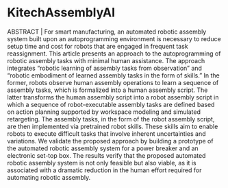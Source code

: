 # KitechAssemblyAI

ABSTRACT | For smart manufacturing, an automated robotic assembly system built upon an autoprogramming environment is necessary to reduce setup time and cost for robots that are engaged in frequent task reassignment. This article presents an approach to the autoprogramming of robotic assembly tasks with minimal human assistance. The approach integrates “robotic learning of assembly tasks from observation” and “robotic embodiment of learned assembly tasks in the form of skills.” In the former, robots observe human assembly operations to learn a sequence of assembly tasks, which is formalized into a human assembly script. The latter transforms the human assembly script into a robot assembly script in which a sequence of robot-executable assembly tasks are defined based on action planning supported by workspace modeling and simulated retargeting. The assembly tasks, in the form of the robot assembly script, are then implemented via pretrained robot skills. These skills aim to enable robots to execute difficult tasks that involve inherent uncertainties and variations. We validate the proposed approach by building a prototype of the automated robotic assembly system for a power breaker and an electronic set-top box. The results verify that the proposed automated robotic assembly system is not only feasible but also viable, as it is associated with a dramatic reduction in the human effort required for automating robotic assembly.
